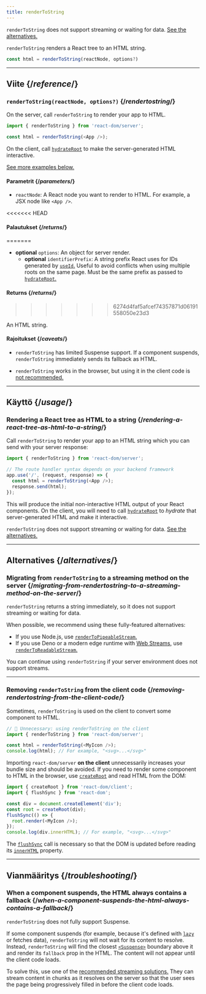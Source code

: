 ```yaml
---
title: renderToString
---
```


<Pitfall>

`renderToString` does not support streaming or waiting for data. [See the alternatives.](#alternatives)

</Pitfall>

<Intro>

`renderToString` renders a React tree to an HTML string.

```js
const html = renderToString(reactNode, options?)
```

</Intro>

<InlineToc />

---

## Viite {/*reference*/}

### `renderToString(reactNode, options?)` {/*rendertostring*/}

On the server, call `renderToString` to render your app to HTML.

```js
import { renderToString } from 'react-dom/server';

const html = renderToString(<App />);
```

On the client, call [`hydrateRoot`](/reference/react-dom/client/hydrateRoot) to make the server-generated HTML interactive.

[See more examples below.](#usage)

#### Parametrit {/*parameters*/}

* `reactNode`: A React node you want to render to HTML. For example, a JSX node like `<App />`.

<<<<<<< HEAD
#### Palautukset {/*returns*/}
=======
* **optional** `options`: An object for server render.
  * **optional** `identifierPrefix`: A string prefix React uses for IDs generated by [`useId`.](/reference/react/useId) Useful to avoid conflicts when using multiple roots on the same page. Must be the same prefix as passed to [`hydrateRoot`.](/reference/react-dom/client/hydrateRoot#parameters)

#### Returns {/*returns*/}
>>>>>>> 6274d4faf5afcef74357871d06191558050e23d3

An HTML string.

#### Rajoitukset {/*caveats*/}

* `renderToString` has limited Suspense support. If a component suspends, `renderToString` immediately sends its fallback as HTML.

* `renderToString` works in the browser, but using it in the client code is [not recommended.](#removing-rendertostring-from-the-client-code)

---

## Käyttö {/*usage*/}

### Rendering a React tree as HTML to a string {/*rendering-a-react-tree-as-html-to-a-string*/}

Call `renderToString` to render your app to an HTML string which you can send with your server response:

```js {5-6}
import { renderToString } from 'react-dom/server';

// The route handler syntax depends on your backend framework
app.use('/', (request, response) => {
  const html = renderToString(<App />);
  response.send(html);
});
```

This will produce the initial non-interactive HTML output of your React components. On the client, you will need to call [`hydrateRoot`](/reference/react-dom/client/hydrateRoot) to *hydrate* that server-generated HTML and make it interactive.


<Pitfall>

`renderToString` does not support streaming or waiting for data. [See the alternatives.](#alternatives)

</Pitfall>

---

## Alternatives {/*alternatives*/}

### Migrating from `renderToString` to a streaming method on the server {/*migrating-from-rendertostring-to-a-streaming-method-on-the-server*/}

`renderToString` returns a string immediately, so it does not support streaming or waiting for data.

When possible, we recommend using these fully-featured alternatives:

* If you use Node.js, use [`renderToPipeableStream`.](/reference/react-dom/server/renderToPipeableStream)
* If you use Deno or a modern edge runtime with [Web Streams](https://developer.mozilla.org/en-US/docs/Web/API/Streams_API), use [`renderToReadableStream`.](/reference/react-dom/server/renderToReadableStream)

You can continue using `renderToString` if your server environment does not support streams.

---

### Removing `renderToString` from the client code {/*removing-rendertostring-from-the-client-code*/}

Sometimes, `renderToString` is used on the client to convert some component to HTML.

```js {1-2}
// 🚩 Unnecessary: using renderToString on the client
import { renderToString } from 'react-dom/server';

const html = renderToString(<MyIcon />);
console.log(html); // For example, "<svg>...</svg>"
```

Importing `react-dom/server` **on the client** unnecessarily increases your bundle size and should be avoided. If you need to render some component to HTML in the browser, use [`createRoot`](/reference/react-dom/client/createRoot) and read HTML from the DOM:

```js
import { createRoot } from 'react-dom/client';
import { flushSync } from 'react-dom';

const div = document.createElement('div');
const root = createRoot(div);
flushSync(() => {
  root.render(<MyIcon />);
});
console.log(div.innerHTML); // For example, "<svg>...</svg>"
```

The [`flushSync`](/reference/react-dom/flushSync) call is necessary so that the DOM is updated before reading its [`innerHTML`](https://developer.mozilla.org/en-US/docs/Web/API/Element/innerHTML) property.

---

## Vianmääritys {/*troubleshooting*/}

### When a component suspends, the HTML always contains a fallback {/*when-a-component-suspends-the-html-always-contains-a-fallback*/}

`renderToString` does not fully support Suspense.

If some component suspends (for example, because it's defined with [`lazy`](/reference/react/lazy) or fetches data), `renderToString` will not wait for its content to resolve. Instead, `renderToString` will find the closest [`<Suspense>`](/reference/react/Suspense) boundary above it and render its `fallback` prop in the HTML. The content will not appear until the client code loads.

To solve this, use one of the [recommended streaming solutions.](#migrating-from-rendertostring-to-a-streaming-method-on-the-server) They can stream content in chunks as it resolves on the server so that the user sees the page being progressively filled in before the client code loads.


